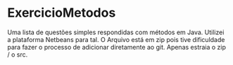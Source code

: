 # ExercicioMetodos
Uma lista de questões simples respondidas com métodos em Java.
Utilizei a plataforma Netbeans para tal.
O Arquivo está em zip pois tive dificuldade para fazer o processo de adicionar diretamente ao git.
Apenas estraia o zip / o src.
